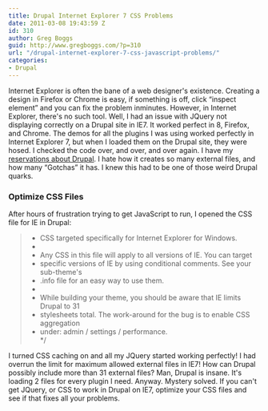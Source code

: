 ```yaml
---
title: Drupal Internet Explorer 7 CSS Problems
date: 2011-03-08 19:43:59 Z
id: 310
author: Greg Boggs
guid: http://www.gregboggs.com/?p=310
url: "/drupal-internet-explorer-7-css-javascript-problems/"
categories:
- Drupal
---
```


Internet Explorer is often the bane of a web designer's existence. Creating a design in Firefox or Chrome is easy, if something is off, click &#8220;inspect element&#8221; and you can fix the problem inminutes. However, in Internet Explorer, there's no such tool. Well, I had an issue with JQuery not displaying correctly on a Drupal site in IE7. It worked perfect in 8, Firefox, and Chrome. The demos for all the plugins I was using worked perfectly in Internet Explorer 7, but when I loaded them on the Drupal site, they were hosed. I checked the code over, and over, and over again. I have my [reservations about Drupal][1]. I hate how it creates so many external files, and how many &#8220;Gotchas&#8221; it has. I knew this had to be one of those weird Drupal quarks.

### Optimize CSS Files

After hours of frustration trying to get JavaScript to run, I opened the CSS file for IE in Drupal:

> * CSS targeted specifically for Internet Explorer for Windows.  
> *  
> * Any CSS in this file will apply to all versions of IE. You can target  
> * specific versions of IE by using conditional comments. See your sub-theme's  
> * .info file for an easy way to use them.  
> *  
> * While building your theme, you should be aware that IE limits Drupal to 31  
> * stylesheets total. The work-around for the bug is to enable CSS aggregation  
> * under: admin / settings / performance.  
> */

I turned CSS caching on and all my JQuery started working perfectly! I had overrun the limit for maximum allowed external files in IE7! How can Drupal possibly include more than 31 external files? Man, Drupal is insane. It's loading 2 files for every plugin I need. Anyway. Mystery solved. If you can't get JQuery, or CSS to work in Drupal on IE7, optimize your CSS files and see if that fixes all your problems.

 [1]: http://www.gregboggs.com/has-drupal-died/ "reservations about Drupal"
